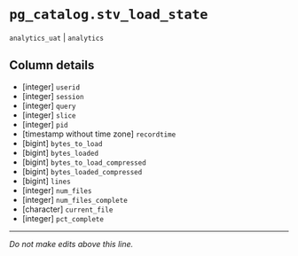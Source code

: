 # `pg_catalog.stv_load_state`
`analytics_uat` | `analytics`

## Column details
* [integer]   `userid`
* [integer]   `session`
* [integer]   `query`
* [integer]   `slice`
* [integer]   `pid`
* [timestamp without time zone] `recordtime`
* [bigint]    `bytes_to_load`
* [bigint]    `bytes_loaded`
* [bigint]    `bytes_to_load_compressed`
* [bigint]    `bytes_loaded_compressed`
* [bigint]    `lines`
* [integer]   `num_files`
* [integer]   `num_files_complete`
* [character] `current_file`
* [integer]   `pct_complete`

-------------------------------------------------------------------------------
*Do not make edits above this line.*

